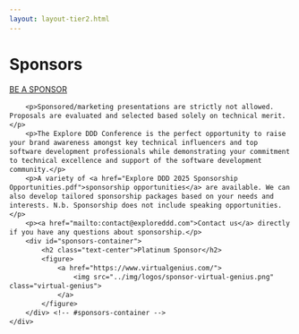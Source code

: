 ```yaml
---
layout: layout-tier2.html
---
```

<div class="section hero sponsors"></div>
<div class="container sponsors-page">
    <div class="col-lg-6 col-lg-offset-3">
        <h1 class="text-center">Sponsors</h1>
        <div class="text-center"><a class="btn" href="Explore DDD 2025 Sponsorship Opportunities.pdf">BE A SPONSOR</a></div>
        
        <p>Sponsored/marketing presentations are strictly not allowed. Proposals are evaluated and selected based solely on technical merit.</p>
        <p>The Explore DDD Conference is the perfect opportunity to raise your brand awareness amongst key technical influencers and top software development professionals while demonstrating your commitment to technical excellence and support of the software development community.</p>
        <p>A variety of <a href="Explore DDD 2025 Sponsorship Opportunities.pdf">sponsorship opportunities</a> are available. We can also develop tailored sponsorship packages based on your needs and interests. N.b. Sponsorship does not include speaking opportunities.</p>
        <p><a href="mailto:contact@exploreddd.com">Contact us</a> directly if you have any questions about sponsorship.</p>
        <div id="sponsors-container">
            <h2 class="text-center">Platinum Sponsor</h2>
            <figure>
                <a href="https://www.virtualgenius.com/">
                    <img src="../img/logos/sponsor-virtual-genius.png" class="virtual-genius">
                </a>
            </figure>
        </div> <!-- #sponsors-container -->
    </div>
</div>
